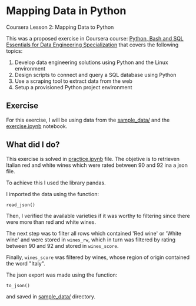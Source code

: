 # Mapping Data in Python
Coursera Lesson 2: Mapping Data to Python

This was a proposed exercise in Coursera course: [Python, Bash and SQL Essentials for Data Engineering Specialization](https://www.coursera.org/specializations/python-bash-sql-data-engineering-duke) that covers the following topics:

1. Develop data engineering solutions using Python and the Linux environment
2. Design scripts to connect and query a SQL database using Python
3. Use a scraping tool to extract data from the web
4. Setup a provisioned Python project environment

## Exercise
For this exercise, I will be using data from the [sample_data/](/sample_data) and the [exercise.ipynb](/exercise.ipynb) notebook.

## What did I do?
This exercise is solved in [practice.ipynb](/practice.ipynb) file.
The objetive is to retrieven Italian red and white wines which were rated between 90 and 92 ina a json file.

To achieve this I used the library pandas.

I imported the data using the function:
```
read_json()
```
Then, I verified the available varieties if it was worthy to filtering since there were more than red and white wines.

The next step was to filter all rows which contained 'Red wine' or 'White wine' and were stored in `wines_rw`, which in turn was filtered by rating between 90 and 92 and stored in `wines_score`.

Finally, `wines_score` was filtered by wines, whose region of origin contained the word "Italy".

The json export was made using the function:
```
to_json()
```
and saved in [sample_data/](/sample_data) directory.